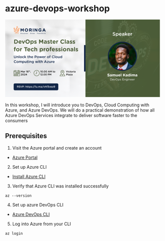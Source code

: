 # azure-devops-workshop

![event-banner](./images/img2.png)

In this workshop, I will introduce you to DevOps, Cloud Computing with Azure, and Azure DevOps. We will do a practical demonstration of how all Azure DevOps Services integrate to deliver software faster to the consumers

## Prerequisites
1. Visit the Azure portal and create an account

- [Azure Portal](https://portal.azure.com/#home)
     
2. Set up Azure CLI
   
- [Install Azure CLI](https://learn.microsoft.com/en-us/cli/azure/install-azure-cli-linux?pivots=apt)

3. Verify that Azure CLI was installed successfully
  ```
  az --version
  ```

4. Set up azure DevOps CLI
- [Azure DevOps CLI](https://learn.microsoft.com/en-us/azure/devops/cli/?view=azure-devops)

5. Log into Azure from your CLI
```
az login
```
